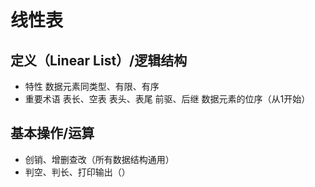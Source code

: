 


# 线性表
## 定义（Linear List）/逻辑结构
- 特性
数据元素同类型、有限、有序
- 重要术语
表长、空表
表头、表尾
前驱、后继
数据元素的位序（从1开始）

## 基本操作/运算
- 创销、增删查改（所有数据结构通用）
- 判空、判长、打印输出（）
<!--stackedit_data:
eyJoaXN0b3J5IjpbMTE3NTAwODIzLC0xNjMzOTgxNDY4XX0=
-->